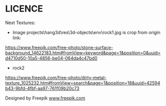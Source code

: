 
# LICENCE

Next Textures:

- Image projects\hang3d\res\3d-objects\env\rock1.jpg is crop from origin link:

https://www.freepik.com/free-photo/stone-surface-background_14622183.htm#fromView=keyword&page=1&position=0&uuid=d4710d50-10a5-4856-be04-064da4c47bd0

- rock2

https://www.freepik.com/free-photo/dirty-metal-texture_1025232.htm#fromView=search&page=1&position=18&uuid=42594b43-9bfd-4fbf-aa97-761f09b20c73

Designed by Freepik
www.freepik.com